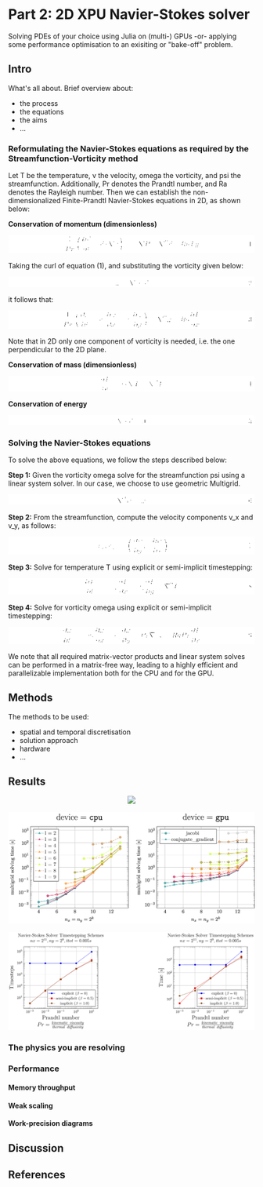 # Part 2: 2D XPU Navier-Stokes solver
Solving PDEs of your choice using Julia on (multi-) GPUs -or- applying some performance optimisation to an exisiting or "bake-off" problem.

## Intro
What's all about. Brief overview about:
- the process
- the equations
- the aims
- ...

### Reformulating the Navier-Stokes equations as required by the Streamfunction-Vorticity method

Let T be the temperature, v the velocity, omega the vorticity, and psi the streamfunction.
Additionally, Pr denotes the Prandtl number, and Ra denotes the Rayleigh number.
Then we can establish the non-dimensionalized Finite-Prandtl Navier-Stokes equations in 2D, as shown below:

**Conservation of momentum (dimensionless)**

<p align="center">
  <img src="./figs-part2/math/1_conservation_of_momentum.png" />
</p>

Taking the curl of equation (1), and substituting the vorticity given below:

<p align="center">
  <img src="./figs-part2/math/2_vorticity.png" />
</p>

it follows that:

<p align="center">
  <img src="./figs-part2/math/3_conservation_of_momentum.png" />
</p>

Note that in 2D only one component of vorticity is needed, i.e. the one perpendicular to the 2D plane.

**Conservation of mass (dimensionless)**

<p align="center">
  <img src="./figs-part2/math/4_conservation_of_mass.png" />
</p>

**Conservation of energy**

<p align="center">
  <img src="./figs-part2/math/5_conservation_of_energy.png" />
</p>


### Solving the Navier-Stokes equations

To solve the above equations, we follow the steps described below:

**Step 1:** Given the vorticity omega solve for the streamfunction psi using a linear system solver. In our case, we choose to use geometric Multigrid.

<p align="center">
  <img src="./figs-part2/math/6_stream_solve.png" />
</p>

**Step 2:** From the streamfunction, compute the velocity components v_x and v_y, as follows:

<p align="center">
  <img src="./figs-part2/math/7_compute_velocity.png" />
</p>

**Step 3:** Solve for temperature T using explicit or semi-implicit timestepping:

<p align="center">
  <img src="./figs-part2/math/8_T_update.png" />
</p>

**Step 4:** Solve for vorticity omega using explicit or semi-implicit timestepping:

<p align="center">
  <img src="./figs-part2/math/9_W_update.png" />
</p>

We note that all required matrix-vector products and linear system solves can be performed in a matrix-free way,
leading to a highly efficient and parallelizable implementation both for the CPU and for the GPU.

## Methods
The methods to be used:
- spatial and temporal discretisation
- solution approach
- hardware
- ...

## Results

<p align="center">
  <img src="./figs-part2/navier_stokes_animation.gif" />
</p>

<p align="center">
  <img src="./figs-part2/multigrid_bench_plots.png" />
</p>

<p align="center">
  <img src="./figs-part2/navier_stokes_timestepping_schemes.png" />
</p>

### The physics you are resolving

### Performance

#### Memory throughput

#### Weak scaling

#### Work-precision diagrams

## Discussion

## References
